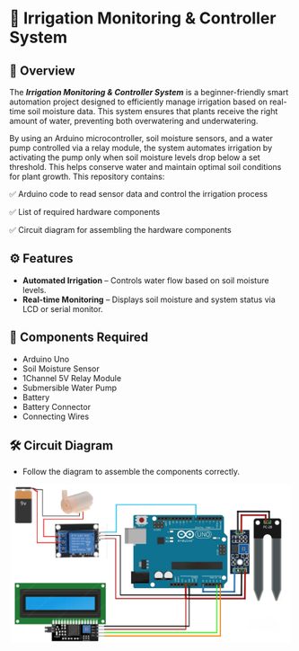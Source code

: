 # 🌱  Irrigation Monitoring & Controller System
## 📌 Overview
The **_Irrigation Monitoring & Controller System_** is a beginner-friendly smart automation project designed to efficiently manage irrigation based on real-time soil moisture data. This system ensures that plants receive the right amount of water, preventing both overwatering and underwatering.

By using an Arduino microcontroller, soil moisture sensors, and a water pump controlled via a relay module, the system automates irrigation by activating the pump only when soil moisture levels drop below a set threshold. This helps conserve water and maintain optimal soil conditions for plant growth.
This repository contains:

✅ Arduino code to read sensor data and control the irrigation process

✅ List of required hardware components

✅ Circuit diagram for assembling the hardware components

## ⚙️ Features
- **Automated Irrigation** – Controls water flow based on soil moisture levels.
- **Real-time Monitoring** – Displays soil moisture and system status via LCD or serial monitor.

## 🔧 Components Required
+ Arduino Uno
+ Soil Moisture Sensor
+ 1Channel 5V Relay Module
+ Submersible Water Pump
+ Battery
+ Battery Connector
+ Connecting Wires

## 🛠️ Circuit Diagram

+ Follow the diagram to assemble the components correctly.
<div align="center">
  <img src="Circuit Diagram.jpg" alt="Circuit Diagram" width="500"/>
</div>
